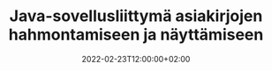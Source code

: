 ---
############################# Static ############################
layout: "product"
date: 2022-02-23T12:00:00+02:00
draft: false

lang: fi
product: "Viewer"
product_tag: "viewer"
platform: "Java"
platform_tag: "java"

############################# Head ############################
head_title: "Java Document Viewer API PDF Word Excel HTML -kuville ja sähköpostiviesteille"
head_description: "Java-dokumenttien katseluohjelma ja tiedostojen renderöintisovellusliittymä. Lisää PDF-katseluohjelma, Word-katseluohjelma, Excel-katseluohjelma, kuvankatseluohjelma, HTML-katseluohjelma, sähköpostin katseluohjelma Java-sovelluksiin."

############################# Header ############################
title: "Java-sovellusliittymä asiakirjojen hahmontamiseen ja näyttämiseen"
description: "Document Viewer -kirjasto, jolla voit kehittää Java-sovelluksia, jotka luonnostaan ​​renderöivät, tarkastelevat ja käsittelevät monimuotoisia asiakirjoja, jotka tukevat yli 170 tiedostomuotoa."
button:
    enable: true
    icon: "fas fa-arrow-down"
    label: "Download Free Trial"
    link: "https://downloads.groupdocs.com/viewer/java"

############################# SubMenu ############################
submenu:
    enable: true
    
    left:
        img_alt: "GroupDocs.Viewer for Java"
        image: "https://www.groupdocs.cloud/templates/groupdocs/images/product-logos/groupdocs-viewer-java.png"
        product: "GroupDocs.Viewer"
        platform: "Java"

    middle:
        button:
            # button loop
            - link: "#overview"
              text: "Yleiskatsaus"

            # button loop
            - link: "#features"
              text: "ominaisuudet"

            # button loop
            - link: "#support"
              text: "Tuki"

            # button loop
            - link: "https://products.groupdocs.app/viewer/total"
              text: "Live-demo"

            # button loop
            - link: "https://purchase.groupdocs.com/pricing/viewer/java"
              text: "Hinnoittelu"

    right:
        link_download: "https://releases.groupdocs.com/viewer/java/"
        link_learn: "https://docs.groupdocs.com/viewer/java/"
        link_buy: "https://purchase.groupdocs.com"

############################# Overview ############################
overview:
    enable: true
    content: |
      GroupDocs.Viewer for Java yhdistää tehokkaan joukon dokumenttien katselusovellusliittymiä kuvien ja asiakirjamuotojen näyttämiseen Java-sovelluksissa ilman lisäohjelmistojen asentamista. Se rasteroi asiakirjat natiivisti ja muuntaa ne SVG+HTML+CSS-muotoon, mikä parantaa asiakirjojen katselun laatua ja tuottaa aidon tekstin, korkealaatuisen tulosteen. Asiakirjan renderöintisovellusliittymän käyttäminen – tarkastele nopeasti PDF-, HTML-, XML-, Microsoft Office Word-, Excel-laskentataulukoita, PowerPoint-esityksiä, Outlook-sähköposteja, Visio-kaavioita, projekteja, metatiedostoja, kuvia ja monia muita tiedostomuotoja helposti ja vähemmän ohjelmointiriskejä. Se voi myös näyttää salasanalla suojattuja tiedostoja ja mahdollistaa asiakirjan esittämisen HTML-, kuva- tai PDF-muodossa renderöinnin jälkeen. Tiedostonkatselukirjastomme on melko muokattavissa, koska sen avulla voit näyttää koko asiakirjan tai renderoida sen osittain prosessin nopeuttamiseksi. GroupDocs.Viewer for Java API:n avulla voit tarkastella sivuja, tiettyä solualuetta laskentataulukossa tai jopa tehdä yksittäisen asiakirjakerroksen muodossa, kuten PDF ja CAD.  

      GroupDocs.Viewer for Java API mahdollistaa asiakirjojen hahmontamisen tuetuissa tiedostomuodoissa merkinnöillä tai kommenteilla tai ilman. Sen avulla voit myös lisätä mukautettuja kirjasinhakemistoja ja poimia asiakirjan perustietoja, kuten tiedostotyyppi, laajennus, nimi, sivumäärä jne.  

      GroupDocs.Viewer for Java on yhteensopiva kaikkien Java-versioiden kanssa ja tukee suosittuja käyttöjärjestelmiä (Windows, Linux, macOS), jotka pystyvät ajamaan Java-ajoaikaa.
    tabs:
      enable: true
      
      ## TAB ONE ##
      tab_one:
        description: |
          Seuraavassa on yleiskatsaus GroupDocs.Viewer for Java -sovelluksesta:
      
        right:
          enable: true
          icon: "fab fa-html5"
          title: "Yleiskatsaus"
          content: |
            * Näytä yli 170 asiakirjatyyppiä 
            * Hanki HTML-, kuva-, PDF-versio 
            * Kierrä & Järjestä uudelleen 
            * Käytä vesileimaa 
            * Välimuisti nopeaa prosessia varten 
            * Lisää mukautettuja kirjasimia 
            * Käytä koodausstandardeja 
            * Custom Input Data Handler 
            * Renderöi muutoksilla 
            * Renderöi responsiivisena HTML-muotona 
            * Renderöi PDF- ja CAD-tasot 
            * Renderöi suojattuja tiedostoja 
      
      ## TAB TWO ##
      tab_two:
        description: |
          GroupDocs.Viewer for Java tukee kaikkia suosittuja asiakirjatiedostomuotoja, mukaan lukien: Microsoft Office, kuvat, kaaviot ja monet muut.

        left:
          enable: true
          table:
            # table loop
            - title: "Microsoft Office"
              content: |
                * **Word:** DOC, DOCX, DOCM, DOT, DOTX, DOTM, RTF, TXT
                * **Excel:** XLS, XLSX, XLSM, XLSB, XLTM, XLT, XLTM, XLTX, XLAM, SXC, SpreadsheetML
                * **PowerPoint:** PPT, PPTX, PPS, PPSX, PPSM, POT, POTM, POTX, PPTM
                * **Visio:** VSD, VDX, VSS, VSSX, VSX, VST, VSTX, VTX, VSDX, VDW, VSTM, VSSM, VSDM
                * **Project:** MPP, MPT, MPX
                * **Outlook:** MSG, EML, EMLX, PST, OST
                * **OneNote:** ONE

            # table loop
            - title: "Muut muodot"
              content: |
                * **Sivun asettelutiedostot:** PDF, TEX, XPS, OXPS
                * **OpenDocument:** ODT, OTT, ODS, ODP, OTP, OTS, ODG, OTG, FODP, FODG
                * **Erotinmerkityt arvot:** CSV, TSV
                * **Web:** HTML, MHT, MHTML
                * **Metafile:** WMF, EMF, CGM, EMZ, WMZ
                * **PostScript:** PS, EPS
                * **Arkistot:** ZIP, TAR, BZ2, GZ, RAR, RAR5
                * **Eri:** OBJ, EPUB, MOBI, DjVu, XML, VCF, VCARD, NUMBERS, NSF

        right:
          enable: true
          table:
            # table loop
            - title: "Kuvia, grafiikkaa ja kaavioita"
              content: |
                * **Kuvat:** BMP, GIF, JPG, PNG, TIFF, WebP, DNG, DIB
                * **Windows-kuvake:** ICO
                * **Skaalautuva vektorigrafiikka:** SVG, CDR, CMX, IGS, SVGZ
                * **Jpeg 2000:** JP2, J2C, J2K, JPC, JPF, JPX, JPM
                * **Adobe Photoshop:** PSD, PSB
                * **Tulostimen komentokieli:** PCL
                * **Stereolitografia (3D-tulostus):** STL
                * **Teollisuuden peruskurssit:** IFC
                * **Lääketieteellinen kuvantaminen:** DICOM
                * **Piirturi-asiakirjat:** PLT, HPG
                * **Autodesk Design Web Formats:** DWF, DWG
                * **AutoCAD-piirustus:** DWT, IFC, STL, CF2
                * **ISFF-pohjainen DGN (V7):** DGN

            # table loop
            - title: "Ohjelmointikielen muodot"
              content: |
                * **C/C++/C#-tiedostot:** C, CC, C# , CPP, CXX, CS, H, HH, M, MM
                * **Java/JavaScript-tiedostot:** JAVA, JS, JSON, PROPERTIES
                * **Eri:** VB, PHP, SQL, PL, PY, PV, RB, RST, SASS, SCALA, SCM, SCRIPT, AS, AS3, ASM, BAT, CMAKE, CSS, DIFF, ERB, GROOVY, HAML, LESS, LOG, M, MAKE, MD, ML, MM, SH, SML, VIM, YAML

      ## TAB THREE ##
      tab_three:
        description: |
          GroupDocs.Viewer for Java tukee seuraavia käyttöjärjestelmiä, kehyksiä ja paketinhallintaohjelmia:
        
        left:
          enable: true
          table:
            # table loop
            - icon: "fab fa-windows"
              title: "Käyttöjärjestelmät"
              content: |
                * Microsoft Windows Server 2003 ja uudemmat 
                * Microsoft Windows XP ja uudemmat 
                * Microsoft Windows 10 ja 11 
                * Linux (Ubuntu, OpenSUSE, CentOS ja muut) 
                * Mac-käyttöjärjestelmän kymmenes versio 

            # table loop
            - icon: "fas fa-code"
              title: "Tuetut puitteet"
              content: |
                * J2SE 8.0 (1.8) tai uudempi (esimerkiksi Java 17) 

        right:
          enable: true
          table:
            # table loop
            - icon: "fas fa-cogs"
              title: "Kehitysympäristöt"
              content: |
                * NetBeans
                * IntelliJ IDEA
                * Eclipse

            # table loop
            - icon: "fas fa-tools"
              title: "Rakenna automaatiotyökalu"
              content: |
                * Maven
                * Gradle

############################# Features ############################
features:
    enable: true
    title: "GroupDocs.Viewer Java-ominaisuuksille"

    feature:
      # feature loop
      - icon: "fas fa-copy"
        content: "Viewer HTML, PDF, kuvat, Word, Excel ja muut asiakirjamuodot"

      # feature loop
      - icon: "fas fa-eye"
        content: "Renderöi AutoCAD Drawings (DWG) -tiedostot SVG-muotoon"

      # feature loop
      - icon: "fas fa-bolt"
        content: "Säädä muunnetun tiedoston taustaväriä"
      
      # feature loop
      - icon: "fas fa-file-powerpoint"
        content: "Rasteroi ja muunna asiakirjoja SVG-, HTML- ja CSS-muotoon"

      # feature loop
      - icon: "fas fa-code"
        content: "Hanki HTML-, kuva- tai PDF-esitys asiakirjoista renderöinnin avulla"

      # feature loop
      - icon: "fas fa-cloud"
        content: "Asiakirjojen välimuistissa olevat versiot latausajan nopeuttamiseksi"

      # feature loop
      - icon: "fas fa-remove-format"
        content: "Määritä mukautetut kirjasinhakemistot"

      # feature loop
      - icon: "fas fa-comment-slash"
        content: "Käytä koodausstandardeja Word-, Excel- ja sähköpostiasiakirjoihin"

      # feature loop
      - icon: "fas fa-location-arrow"
        content: "Etärenderöi asiakirjat FTP- tai pilvitallennustilassa"

      # feature loop
      - icon: "fas fa-border-all"
        content: "Poista tai säilytä huomautukset ja kommentit renderöinnin aikana"

      # feature loop
      - icon: "fas fa-wrench"
        content: "Piirrä asiakirjasivut erillisinä HTML-sivuina"

      # feature loop
      - icon: "fas fa-columns"
        content: "Renderöi piilotetut diat ja sivut ja käytä sivujen järjestystä renderöidyssä asiakirjassa"

      # feature loop
      - icon: "fas fa-file-word"
        content: "Renderöi sivuvalikoima, tietyt sivut tai kaikki sivut HTML-muotoon"

      # feature loop
      - icon: "fas fa-envelope"
        content: "Piirrä tai piilota asiakirjan kommentit"

      # feature loop
      - icon: "fas fa-print"
        content: "Luo reagoiva HTML joillekin asiakirjamuodoille renderöinnillä"

      # feature loop
      - icon: "fas fa-file-archive"
        content: "Pienennä renderoidun HTML:n tuloksena olevan tiedoston kokoa jättämällä pois kirjasimia"

      # feature loop
      - icon: "fas fa-lock"
        content: "Poista kommentit, ylimääräiset välilyönnit jne. HTML- ja CSS-tulosteen minimoimiseksi"

      # feature loop
      - icon: "fas fa-file-code"
        content: "Käytä lähdedokumentin koordinaatteja lukeaksesi sisällytettyä tekstiä"
      
      # feature loop
      - icon: "fas fa-fill-drip"
        content: "Näytä/piilota solun reuna renderoidun tulosteen Excel-taulukoissa"

      # feature loop
      - icon: "fas fa-file-excel"
        content: "Renderöi jokaisen sivun tietty määrä rivejä Excel-taulukossa"

      # feature loop
      - icon: "fas fa-heading"
        content: "Renderöi malli ja kaikki ei-tyhjät asettelut tai CAD-tiedoston tietty asettelu"

      # feature loop
      - icon: "fas fa-project-diagram"
        content: "Piirrä Outlook Data Files (OST/PST) -tiedostot PDF-muodossa"

      # feature loop
      - icon: "fas fa-cube"
        content: "Laattojen renderöiminen tai renderöiminen CAD-dokumenttien koordinaattien mukaan kuvana, HTML- tai PDF-muodossa"

      # feature loop
      - icon: "fab fa-uncharted"
        content: "Aseta tulostusrajoitukset, kun renderöit PDF-muotoon"

    more_feature:
      # more_feature_loop
      - title: "Tehokas ja luotettava API asiakirjojen katseluun"
        content: |
          GroupDocs.Viewer for Java API:ta voidaan käyttää yli 150 eri tiedostomuodon asiakirjojen katseluun, hahmontamiseen ja näyttämiseen. Se tehdään luotettavasti ja tehokkaasti pitäen samalla dokumentin sisällön ja rakenteen ennallaan. Seuraava esimerkki näyttää, kuinka helposti GroupDocs.Viewer for Java API hahmontaa DOCX-tiedoston kuvatiedostona Javaa käyttämällä:

          ```java
          // Initialize Viewer
          Viewer viewer = new Viewer("invoice.docx");
          // Create view options
          PdfViewOptions viewOptions = new PdfViewOptions();
          // Convert file to PDF and check the output in the current directory
          viewer.view(viewOptions);
          ```
      # more_feature_loop
      - title: "Tee muunnoksia asiakirjoja renderöidessään"
        content: "GroupDocs.Viewer for Java API tarjoaa sinulle erilaisia ​​muunnosvaihtoehtoja, joita voidaan käyttää renderoidussa asiakirjassa mukautetumman näkymän ja näytön saamiseksi. Voit kääntää sivuja määrittämällä kulman. Voit järjestellä renderöidyt sivut. Käytä tiettyä tekstiä vesileimana renderöityihin sivuihin tai kuviin. GroupDocs.Viewer for Java API:n avulla voit myös lisätä mukautettuja kirjasimia hahmonnettavaan asiakirjaan."

      # more_feature_loop
      - title: "Työskentely sähköpostin liitteiden kanssa"
        content: "GroupDocs.Viewer for Java API:n avulla voit hakea tietyt tai kaikki sähköpostin liitteet. Kun olet saanut tarvittavat sähköpostiliitteet, voit renderöidä nämä liitetiedostot kuviksi tai HTML-muodoksi."

############################# Support ############################
support:
    enable: true

############################# Solutions ##########################
solutions:
    enable: true
    title: "GroupDocs.Viewer tarjoaa asiakirjojen katselusovellusliittymiä muihin suosittuihin kehitysympäristöihin"

    solution:
        # solution loop
        - img_alt: "GroupDocs.Viewer for .NET"
          image: "https://www.groupdocs.cloud/templates/groupdocs/images/product-logos/groupdocs-viewer-net.png"
          product: "GroupDocs.Viewer"
          platform: ".NET"
          link: "/viewer/net/"

############################# Back to top ##########################
back_to_top:
  enable: true
---